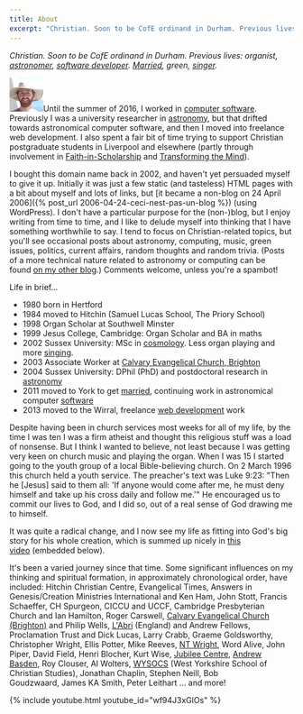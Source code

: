 ```yaml
---
title: About
excerpt: "Christian. Soon to be CofE ordinand in Durham. Previous lives: organist, astronomer, software developer. Married, green, singer"
---
```

_Christian. Soon to be CofE ordinand in Durham. Previous lives: organist, [astronomer](/astronomy/), [software developer](/software/). [Married](http://elinevanasperen.wordpress.com/), green, [singer](/singing/)._

<img alt="Me" title="Me" src="/assets/me.jpg" class="alignleft">Until the summer of 2016, I worked in [computer software](/software/). Previously I was a university researcher in [astronomy](/astronomy/), but that drifted towards astronomical computer software, and then I moved into freelance web development. I also spent a fair bit of time trying to support Christian postgraduate students in Liverpool and elsewhere (partly through involvement in [Faith-in-Scholarship](http://wysocs.org.uk/faith-in-scholarship) and [Transforming the Mind](http://christianpostgrad.org.uk/content/node/34)).

I bought this domain name back in 2002, and haven't yet persuaded myself to give it up. Initially it was just a few static (and tasteless) HTML pages with a bit about myself and lots of links, but [it became a non-blog on 24 April 2006]({% post_url 2006-04-24-ceci-nest-pas-un-blog %}) (using WordPress). I don't have a particular purpose for the (non-)blog, but I enjoy writing from time to time, and I like to delude myself into thinking that I have something worthwhile to say. I tend to focus on Christian-related topics, but you'll see occasional posts about astronomy, computing, music, green issues, politics, current affairs, random thoughts and random trivia. (Posts of a more technical nature related to astronomy or computing can be found [on my other blog](http://www.enkaptic.co.uk/).) Comments welcome, unless you're a spambot!

Life in brief...

* 1980 born in Hertford
* 1984 moved to Hitchin (Samuel Lucas School, The Priory School)
* 1998 Organ Scholar at Southwell Minster
* 1999 Jesus College, Cambridge: Organ Scholar and BA in maths
* 2002 Sussex University: MSc in [cosmology](/astronomy/). Less organ playing and more [singing](/singing/).
* 2003 Associate Worker at [Calvary Evangelical Church, Brighton](http://www.calvary-brighton.org.uk/)
* 2004 Sussex University: DPhil (PhD) and postdoctoral research in [astronomy](/astronomy/)
* 2011 moved to York to get [married](http://elinevanasperen.wordpress.com/), continuing work in astronomical computer [software](/software/)
* 2013 moved to the Wirral, freelance [web development](/software/) work

Despite having been in church services most weeks for all of my life, by the time I was ten I was a firm atheist and thought this religious stuff was a load of nonsense. But I think I wanted to believe, not least because I was getting very keen on church music and playing the organ. When I was 15 I started going to the youth group of a local Bible-believing church. On 2 March 1996 this church held a youth service. The preacher's text was Luke 9:23: "Then he [Jesus] said to them all: 'If anyone would come after me, he must deny himself and take up his cross daily and follow me.'" He encouraged us to commit our lives to God, and I did so, out of a real sense of God drawing me to himself.

It was quite a radical change, and I now see my life as fitting into God's big story for his whole creation, which is summed up nicely in [this video](http://three-two-one.org/) (embedded below).

It's been a varied journey since that time. Some significant influences on my thinking and spiritual formation, in approximately chronological order, have included: Hitchin Christian Centre, Evangelical Times, Answers in Genesis/Creation Ministries International and Ken Ham, John Stott, Francis Schaeffer, CH Spurgeon, CICCU and UCCF, Cambridge Presbyterian Church and Ian Hamilton, Roger Carswell, [Calvary Evangelical Church (Brighton)](http://www.calvary-brighton.org.uk/) and Philip Wells, [L'Abri](http://www.labri.org/) (England) and Andrew Fellows, Proclamation Trust and Dick Lucas, Larry Crabb, Graeme Goldsworthy, Christopher Wright, Ellis Potter, Mike Reeves, [NT Wright](http://www.ntwrightpage.com/), Word Alive, John Piper, David Field, Henri Blocher, Kurt Wise, [Jubilee Centre](http://www.jubilee-centre.org/), [Andrew Basden](http://www.allofliferedeemed.co.uk/basden.htm), Roy Clouser, Al Wolters, [WYSOCS](http://wysocs.org.uk/) (West Yorkshire School of Christian Studies), Jonathan Chaplin, Stephen Neill, Bob Goudzwaard, James KA Smith, Peter Leithart ... and more!

{% include youtube.html youtube_id="wf94J3xGlOs" %}
